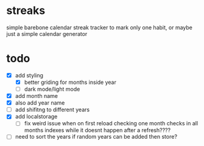 # streaks

simple barebone calendar streak tracker to mark only one habit, or maybe just a simple calendar generator

# todo

- [x] add styling
  - [x] better griding for months inside year
  - [ ] dark mode/light mode
- [x] add month name
- [x] also add year name
- [ ] add shifitng to different years
- [x] add localstorage
  - [ ] fix weird issue when on first reload checking one month checks in all months indexes while it doesnt happen after a refresh????
- [ ] need to sort the years if random years can be added then store?
